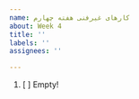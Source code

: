 ```yaml
---
name: کارهای غیرفنی هفته چهارم
about: Week 4
title: ''
labels: ''
assignees: ''

---
```


1. [ ] Empty!
